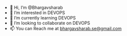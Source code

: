 - 👋 Hi, I’m @Bhargavsharab
- 👀 I’m interested in DEVOPS
- 🌱 I’m currently learning DEVOPS
- 💞️ I’m looking to collaborate on DEVOPS
- 📫 You can Reach me at bhargavsharab.se@gmail.com

<!---
Bhargavsharab/Bhargavsharab is a ✨ special ✨ repository because its `README.md` (this file) appears on your GitHub profile.
You can click the Preview link to take a look at your changes.
--->
